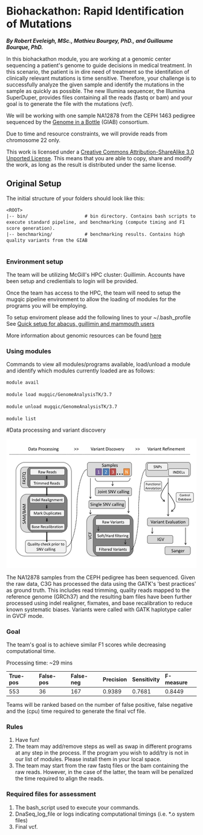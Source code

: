 # Biohackathon: Rapid Identification of Mutations
***By Robert Eveleigh, MSc., Mathieu Bourgey, PhD., and Guillaume Bourque, PhD.***

In this biohackathon module, you are working at a genomic center sequencing a patient's genome to guide decisions in medical treatment. In this scenario, the patient is in dire need of treatment so the identifation of clinically relevant mutations is time sensitive.  Therefore, your challenge is to successfully analyze the given sample and identify the mutations in the sample as quickly as possible.  The new Illumina sequencer, the Illumina SuperDuper, provides files containing all the reads (fastq or bam) and your goal is to generate the file with the mutations (vcf).

We will be working with one sample NA12878 from the CEPH 1463 pedigree sequenced by the [Genome in a Bottle](http://jimb.stanford.edu/giab/) (GIAB) consortium.

Due to time and resource constraints, we will provide reads from chromosome 22 only.

This work is licensed under a [Creative Commons Attribution-ShareAlike 3.0 Unported License](http://creativecommons.org/licenses/by-sa/3.0/deed.en_US). This means that you are able to copy, share and modify the work, as long as the result is distributed under the same license.

## Original Setup

The initial structure of your folders should look like this:
```
<ROOT>
|-- bin/                     # bin directory. Contains bash scripts to execute standard pipeline, and benchmarking (compute timing and F1 score generation).
|-- benchmarking/            # benchmarking results. Contains high quality variants from the GIAB
    
```

### Environment setup
The team will be utilizing McGill's HPC cluster: Guillimin.  Accounts have been setup and credientials to login will be provided.

Once the team has access to the HPC, the team will need to setup the mugqic pipeline environment to allow the loading of modules for the programs you will be employing.

To setup enviroment please add the following lines to your ~/.bash_profile
See [Quick setup for abacus, guillimin and mammouth users](https://bitbucket.org/mugqic/mugqic_pipelines#markdown-header-quick-setup-for-abacus-guillimin-and-mammouth-users)

More information about genomic resources can be found [here](https://bitbucket.org/mugqic/mugqic_pipelines#markdown-header-genomes)

### Using modules 
Commands to view all modules/programs available, load/unload a module and identify which modules currently loaded are as follows:
```
module avail

module load mugqic/GenomeAnalysisTK/3.7 

module unload mugqic/GenomeAnalysisTK/3.7

module list 

```

#Data processing and variant discovery

![Data processing diagram](img/dnaseq_pipeline.jpg)
    
The NA12878 samples from the CEPH pedigree has been sequenced. Given the raw data, C3G has processed the data using the GATK's 'best practices' as ground truth. This includes read trimming, quality reads mapped to the reference genome (GRCh37) and the resulting bam files have been further processed using indel realigner, fixmates, and base recalibration to reduce known systematic biases. Variants were called with GATK haplotype caller in GVCF mode.

### Goal

The team's goal is to achieve similar F1 scores while decreasing computational time.

Processing time: ~29 mins

| True-pos | False-pos | False-neg | Precision | Sensitivity | F-measure |
|:-------- |:--------- |:--------- |:--------- |:----------- |:--------- |
|553       |36         |167        |0.9389     |0.7681       |0.8449     |

Teams will be ranked based on the number of false positive, false negative and the (cpu) time required to generate the final vcf file.

### Rules
1. Have fun!
2. The team may add/remove steps as well as swap in different programs at any step in the process.  If the program you wish to add/try is not in our list of modules. Please install them in your local space.
3. The team may start from the raw fastq files or the bam containing the raw reads.  However, in the case of the latter, the team will be penalized the time required to align the reads.


### Required files for assessment
1. The bash_script used to execute your commands.
2. DnaSeq_log_file or logs indicating computational timings (i.e. *.o system files) 
3. Final vcf.